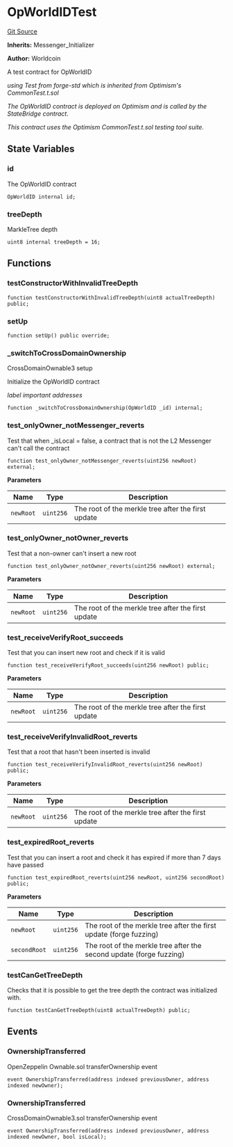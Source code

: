 # OpWorldIDTest

[Git Source](https://github.com/worldcoin/world-id-state-bridge/blob/5310dfa83169d2ad2a0eac7fa77c5c40fc5823d0/src/test/OpWorldID.t.sol)

**Inherits:** Messenger_Initializer

**Author:** Worldcoin

A test contract for OpWorldID

_using Test from forge-std which is inherited from Optimism's CommonTest.t.sol_

_The OpWorldID contract is deployed on Optimism and is called by the StateBridge contract._

_This contract uses the Optimism CommonTest.t.sol testing tool suite._

## State Variables

### id

The OpWorldID contract

```solidity
OpWorldID internal id;
```

### treeDepth

MarkleTree depth

```solidity
uint8 internal treeDepth = 16;
```

## Functions

### testConstructorWithInvalidTreeDepth

```solidity
function testConstructorWithInvalidTreeDepth(uint8 actualTreeDepth) public;
```

### setUp

```solidity
function setUp() public override;
```

### \_switchToCrossDomainOwnership

CrossDomainOwnable3 setup

Initialize the OpWorldID contract

_label important addresses_

```solidity
function _switchToCrossDomainOwnership(OpWorldID _id) internal;
```

### test_onlyOwner_notMessenger_reverts

Test that when \_isLocal = false, a contract that is not the L2 Messenger can't call the contract

```solidity
function test_onlyOwner_notMessenger_reverts(uint256 newRoot) external;
```

**Parameters**

| Name      | Type      | Description                                        |
| --------- | --------- | -------------------------------------------------- |
| `newRoot` | `uint256` | The root of the merkle tree after the first update |

### test_onlyOwner_notOwner_reverts

Test that a non-owner can't insert a new root

```solidity
function test_onlyOwner_notOwner_reverts(uint256 newRoot) external;
```

**Parameters**

| Name      | Type      | Description                                        |
| --------- | --------- | -------------------------------------------------- |
| `newRoot` | `uint256` | The root of the merkle tree after the first update |

### test_receiveVerifyRoot_succeeds

Test that you can insert new root and check if it is valid

```solidity
function test_receiveVerifyRoot_succeeds(uint256 newRoot) public;
```

**Parameters**

| Name      | Type      | Description                                        |
| --------- | --------- | -------------------------------------------------- |
| `newRoot` | `uint256` | The root of the merkle tree after the first update |

### test_receiveVerifyInvalidRoot_reverts

Test that a root that hasn't been inserted is invalid

```solidity
function test_receiveVerifyInvalidRoot_reverts(uint256 newRoot) public;
```

**Parameters**

| Name      | Type      | Description                                        |
| --------- | --------- | -------------------------------------------------- |
| `newRoot` | `uint256` | The root of the merkle tree after the first update |

### test_expiredRoot_reverts

Test that you can insert a root and check it has expired if more than 7 days have passed

```solidity
function test_expiredRoot_reverts(uint256 newRoot, uint256 secondRoot) public;
```

**Parameters**

| Name         | Type      | Description                                                         |
| ------------ | --------- | ------------------------------------------------------------------- |
| `newRoot`    | `uint256` | The root of the merkle tree after the first update (forge fuzzing)  |
| `secondRoot` | `uint256` | The root of the merkle tree after the second update (forge fuzzing) |

### testCanGetTreeDepth

Checks that it is possible to get the tree depth the contract was initialized with.

```solidity
function testCanGetTreeDepth(uint8 actualTreeDepth) public;
```

## Events

### OwnershipTransferred

OpenZeppelin Ownable.sol transferOwnership event

```solidity
event OwnershipTransferred(address indexed previousOwner, address indexed newOwner);
```

### OwnershipTransferred

CrossDomainOwnable3.sol transferOwnership event

```solidity
event OwnershipTransferred(address indexed previousOwner, address indexed newOwner, bool isLocal);
```
